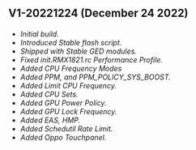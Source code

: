 <h2>
<strong>
V1-20221224 (December 24 2022)
</strong>
</h5>
<h6>

* Initial build.
* Introduced Stable flash script.
* Shipped with Stable GED modules.
* Fixed init.RMX1821.rc Performance Profile.
* Added CPU Frequency Modes
* Added PPM, and PPM_POLICY_SYS_BOOST.
* Added Limit CPU Frequency.
* Added CPU Sets.
* Added GPU Power Policy.
* Added GPU Lock Frequency.
* Added EAS, HMP.
* Added Schedutil Rate Limit.
* Added Oppo Touchpanel.
